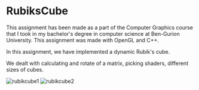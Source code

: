 # RubiksCube

This assignment has been made as a part of the Computer Graphics course that I took in my bachelor's degree in computer science at Ben-Gurion University. This assignment was made with OpenGL and C++.

In this assignment, we have implemented a dynamic Rubik's cube.

We dealt with calculating and rotate of a matrix, picking shaders,  different sizes of cubes.

![rubikcube1](https://user-images.githubusercontent.com/43497130/110623819-10b84c80-81a6-11eb-93c3-564a8c3bda64.png)
![rubikcube2](https://user-images.githubusercontent.com/43497130/110623823-1150e300-81a6-11eb-8534-ce19340c00df.png)

